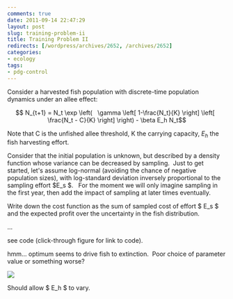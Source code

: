 ```yaml
---
comments: true
date: 2011-09-14 22:47:29
layout: post
slug: training-problem-ii
title: Training Problem II
redirects: [/wordpress/archives/2652, /archives/2652]
categories:
- ecology
tags:
- pdg-control
---
```


Consider a harvested fish population with discrete-time population dynamics under an allee effect:

$$ N_{t+1} = N_t \exp \left(   \gamma \left[ 1-\frac{N_t}{K} \right] \left[   \frac{N_t - C}{K} \right] \right) - \beta E_h N_t$$

Note that C is the unfished allee threshold, K the carrying capacity, $E_h$ the fish harvesting effort.

Consider that the initial population is unknown, but described by a density function whose variance can be decreased by sampling.  Just to get started, let's assume log-normal (avoiding the chance of negative population sizes), with log-standard deviation inversely proportional to the sampling effort $E_s $.   For the moment we will only imagine sampling in the first year, then add the impact of sampling at later times eventually.

Write down the cost function as the sum of sampled cost of effort $ E_s $ and the expected profit over the uncertainty in the fish distribution.

...

see code (click-through figure for link to code).

hmm... optimum seems to drive fish to extinction.  Poor choice of parameter value or something worse?

![]( http://farm7.staticflickr.com/6185/6148896081_a13efaeda4_o.png )


Should allow $ E_h $ to vary.
